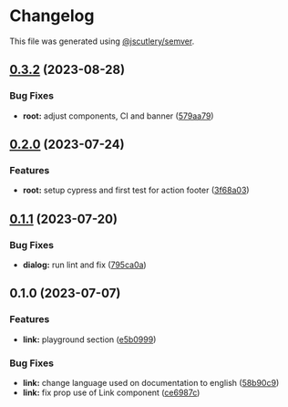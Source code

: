 # Changelog

This file was generated using [@jscutlery/semver](https://github.com/jscutlery/semver).

## [0.3.2](https://github.com/Novatics/novatics-ui/compare/link-0.3.1...link-0.3.2) (2023-08-28)


### Bug Fixes

* **root:** adjust components, CI and banner ([579aa79](https://github.com/Novatics/novatics-ui/commit/579aa791c1358545b3b8d50be1d00dbbebad0f16))

## [0.2.0](https://github.com/Novatics/novatics-ui/compare/link-0.1.1...link-0.2.0) (2023-07-24)


### Features

* **root:** setup cypress and first test for action footer ([3f68a03](https://github.com/Novatics/novatics-ui/commit/3f68a0333c3589bcf82f95f55625777aac9374f5))

## [0.1.1](https://github.com/Novatics/novatics-ui/compare/link-0.1.0...link-0.1.1) (2023-07-20)


### Bug Fixes

* **dialog:** run lint and fix ([795ca0a](https://github.com/Novatics/novatics-ui/commit/795ca0a674ddebb3bb514216a223692086cb42a0))

## 0.1.0 (2023-07-07)


### Features

* **link:** playground section ([e5b0999](https://github.com/Novatics/novatics-ui/commit/e5b0999af4920ff120542fb82b34541c0f994860))


### Bug Fixes

* **link:** change language used on documentation to english ([58b90c9](https://github.com/Novatics/novatics-ui/commit/58b90c9fd19fbc7ccf9b233d817d8ce8f43953ec))
* **link:** fix prop use of Link component ([ce6987c](https://github.com/Novatics/novatics-ui/commit/ce6987c33c4cabd8597dcbd93b98989b8c4063b9))
